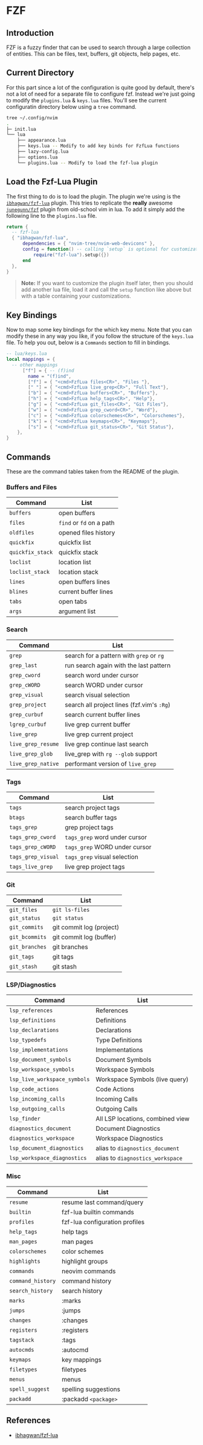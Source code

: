 # FZF

## Introduction

FZF is a fuzzy finder that can be used to search through
a large collection of entities.
This can be files, text, buffers, git objects, help pages, etc.

## Current Directory

For this part since a lot of the configuration is quite good by default,
there's not a lot of need for a separate file to configure fzf.
Instead we're just going to modify the `plugins.lua` & `keys.lua` files.
You'll see the current configuratin directory below using a `tree` command.

```sh
tree ~/.config/nvim
.
├─ init.lua
└── lua
    ├── appearance.lua
    ├── keys.lua -- Modify to add key binds for FzfLua functions
    ├── lazy-config.lua
    ├── options.lua
    └── plugins.lua -- Modify to load the fzf-lua plugin
```

## Load the Fzf-Lua Plugin

The first thing to do is to load the plugin.
The plugin we're using is the [`ibhagwan/fzf-lua`][fzf-lua-gh] plugin.
This tries to replicate the **really** awesome
[`junegunn/fzf`][fzf-lua-gh] plugin from old-school vim in lua.
To add it simply add the following line to the `plugins.lua` file.

```lua
return {
  -- fzf-lua
  { "ibhagwan/fzf-lua",
      dependencies = { "nvim-tree/nvim-web-devicons" },
      config = function() -- calling `setup` is optional for customization
          require("fzf-lua").setup({})
      end
  },
}
```

>**Note:** If you want to customize the plugin itself later,
> then you should add another lua file, load it and call the `setup` function
> like above but with a table containing your customizations.

## Key Bindings

Now to map some key bindings for the which key menu.
Note that you can modify these in any way you like,
if you follow the structure of the `keys.lua` file.
To help you out, below is a `Commands` section to fill in bindings.

```lua
-- lua/keys.lua
local mappings = {
  -- other mappings
      ["f"] = { -- (f)ind
        name = "(f)ind",
        ["f"] = { "<cmd>FzfLua files<CR>", "Files "},
        [" "] = { "<cmd>FzfLua live_grep<CR>", "Full Text"},
        ["b"] = { "<cmd>FzfLua buffers<CR>", "Buffers"},
        ["h"] = { "<cmd>FzfLua help_tags<CR>", "Help"},
        ["g"] = { "<cmd>FzfLua git_files<CR>", "Git Files"},
        ["w"] = { "<cmd>FzfLua grep_cword<CR>", "Word"},
        ["c"] = { "<cmd>FzfLua colorschemes<CR>", "Colorschemes"},
        ["k"] = { "<cmd>FzfLua keymaps<CR>", "Keymaps"},
        ["s"] = { "<cmd>FzfLua git_status<CR>", "Git Status"},
    },
}
```

## Commands

These are the command tables taken from the README of the plugin.

### Buffers and Files

| Command          | List                                       |
| ---------------- | ------------------------------------------ |
| `buffers`          | open buffers                               |
| `files`            | `find` or `fd` on a path                       |
| `oldfiles`         | opened files history                       |
| `quickfix`         | quickfix list                              |
| `quickfix_stack`   | quickfix stack                             |
| `loclist`          | location list                              |
| `loclist_stack`    | location stack                             |
| `lines`            | open buffers lines                         |
| `blines`           | current buffer lines                       |
| `tabs`             | open tabs                                  |
| `args`             | argument list                              |

### Search

| Command          | List                                       |
| ---------------- | ------------------------------------------ |
| `grep`             | search for a pattern with `grep` or `rg`       |
| `grep_last`        | run search again with the last pattern     |
| `grep_cword`       | search word under cursor                   |
| `grep_cWORD`       | search WORD under cursor                   |
| `grep_visual`      | search visual selection                    |
| `grep_project`     | search all project lines (fzf.vim's `:Rg`)   |
| `grep_curbuf`      | search current buffer lines                |
| `lgrep_curbuf`     | live grep current buffer                   |
| `live_grep`        | live grep current project                  |
| `live_grep_resume` | live grep continue last search             |
| `live_grep_glob`   | live_grep with `rg --glob` support           |
| `live_grep_native` | performant version of `live_grep`            |

### Tags

| Command          | List                                       |
| ---------------- | ------------------------------------------ |
| `tags`             | search project tags                        |
| `btags`            | search buffer tags                         |
| `tags_grep`        | grep project tags                          |
| `tags_grep_cword`  | `tags_grep` word under cursor                |
| `tags_grep_cWORD`  | `tags_grep` WORD under cursor                |
| `tags_grep_visual` | `tags_grep` visual selection                 |
| `tags_live_grep`   | live grep project tags                     |

### Git

| Command          | List                                       |
| ---------------- | ------------------------------------------ |
| `git_files`        | `git ls-files`                               |
| `git_status`       | `git status`                                 |
| `git_commits`      | git commit log (project)                   |
| `git_bcommits`     | git commit log (buffer)                    |
| `git_branches`     | git branches                               |
| `git_tags`         | git tags                                   |
| `git_stash`        | git stash                                  |

### LSP/Diagnostics

| Command          | List                                       |
| ---------------- | ------------------------------------------ |
| `lsp_references`             | References                       |
| `lsp_definitions`            | Definitions                      |
| `lsp_declarations`           | Declarations                     |
| `lsp_typedefs`               | Type Definitions                 |
| `lsp_implementations`        | Implementations                  |
| `lsp_document_symbols`       | Document Symbols                 |
| `lsp_workspace_symbols`      | Workspace Symbols                |
| `lsp_live_workspace_symbols` | Workspace Symbols (live query)   |
| `lsp_code_actions`           | Code Actions                     |
| `lsp_incoming_calls`         | Incoming Calls                   |
| `lsp_outgoing_calls`         | Outgoing Calls                   |
| `lsp_finder`                 | All LSP locations, combined view |
| `diagnostics_document`       | Document Diagnostics             |
| `diagnostics_workspace`      | Workspace Diagnostics            |
| `lsp_document_diagnostics`   | alias to `diagnostics_document`    |
| `lsp_workspace_diagnostics`  | alias to `diagnostics_workspace`   |

### Misc

| Command          | List                                       |
| ---------------- | ------------------------------------------ |
| `resume`           | resume last command/query                  |
| `builtin`          | fzf-lua builtin commands                   |
| `profiles`         | fzf-lua configuration profiles             |
| `help_tags`        | help tags                                  |
| `man_pages`        | man pages                                  |
| `colorschemes`     | color schemes                              |
| `highlights`       | highlight groups                           |
| `commands`         | neovim commands                            |
| `command_history`  | command history                            |
| `search_history`   | search history                             |
| `marks`            | :marks                                     |
| `jumps`            | :jumps                                     |
| `changes`          | :changes                                   |
| `registers`        | :registers                                 |
| `tagstack`         | :tags                                      |
| `autocmds`         | :autocmd                                   |
| `keymaps`          | key mappings                               |
| `filetypes`        | filetypes                                  |
| `menus`            | menus                                      |
| `spell_suggest`    | spelling suggestions                       |
| `packadd`          | :packadd `<package>`                         |

## References

* [ibhagwan/fzf-lua][fzf-lua-gh]

[fzf-lua-gh]: https://github.com/https://github.com/ibhagwan/fzf-lua "Github: ibhagwan/fzf-lua"
